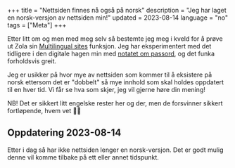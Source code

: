 +++
title = "Nettsiden finnes nå også på norsk"
description = "Jeg har laget en norsk-versjon av nettsiden min!"
updated = 2023-08-14
language = "no"
tags = ["Meta"]
+++

Etter litt om og men med meg selv så bestemte jeg meg i kveld for å prøve ut
Zola sin [Multilingual sites][zola_i18n] funksjon. Jeg har eksperimentert med
det tidligere i den digitale hagen min med [notatet om passord][passord_notat],
og det funka forholdsvis greit.

Jeg er usikker på hvor mye av nettsiden som kommer til å eksistere på norsk
ettersom det er "dobbelt" så mye innhold som skal holdes oppdatert til en hver
tid. Vi får se hva som skjer, jeg vil gjerne høre din mening!

NB! Det er sikkert litt engelske rester her og der, men de forsvinner sikkert
fortløpende, hvem vet 🤷‍♂️

## Oppdatering 2023-08-14

Etter i dag så har ikke nettsiden lenger en norsk-versjon. Det er godt mulig
denne vil komme tilbake på ett eller annet tidspunkt.

[zola_i18n]: https://www.getzola.org/documentation/content/multilingual/
[passord_notat]: /garden/security/password.no

